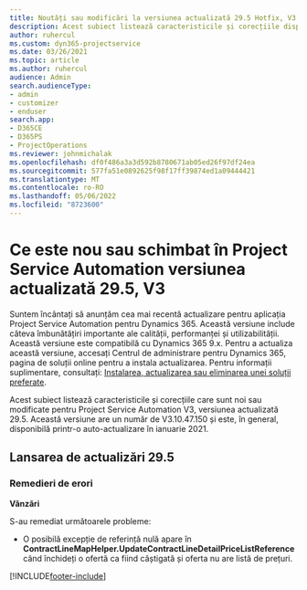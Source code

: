 ```yaml
---
title: Noutăți sau modificări la versiunea actualizată 29.5 Hotfix, V3 în Project Service Automation
description: Acest subiect listează caracteristicile și corecțiile disponibile în versiunea actualizată 29.5 Hotfix, V3 pentru Project Service Automation.
author: ruhercul
ms.custom: dyn365-projectservice
ms.date: 03/26/2021
ms.topic: article
ms.author: ruhercul
audience: Admin
search.audienceType:
- admin
- customizer
- enduser
search.app:
- D365CE
- D365PS
- ProjectOperations
ms.reviewer: johnmichalak
ms.openlocfilehash: df0f486a3a3d592b8780671ab05ed26f97df24ea
ms.sourcegitcommit: 577fa51e0892625f98f17ff39874ed1a09444421
ms.translationtype: MT
ms.contentlocale: ro-RO
ms.lasthandoff: 05/06/2022
ms.locfileid: "8723600"
---
```

# <a name="whats-new-or-changed-in-project-service-automation-update-release-295-v3"></a>Ce este nou sau schimbat în Project Service Automation versiunea actualizată 29.5, V3

Suntem încântați să anunțăm cea mai recentă actualizare pentru aplicația Project Service Automation pentru Dynamics 365. Această versiune include câteva îmbunătățiri importante ale calității, performanței și utilizabilității. Această versiune este compatibilă cu Dynamics 365 9.x. Pentru a actualiza această versiune, accesați Centrul de administrare pentru Dynamics 365, pagina de soluții online pentru a instala actualizarea. Pentru informații suplimentare, consultați: [Instalarea, actualizarea sau eliminarea unei soluții preferate](/power-platform/admin/install-remove-preferred-solution).

Acest subiect listează caracteristicile și corecțiile care sunt noi sau modificate pentru Project Service Automation V3, versiunea actualizată 29.5. Această versiune are un număr de V3.10.47.150 și este, în general, disponibilă printr-o auto-actualizare în ianuarie 2021.

## <a name="update-release-295"></a>Lansarea de actualizări 29.5

### <a name="bug-fixes"></a>Remedieri de erori


**Vânzări**

S-au remediat următoarele probleme:

- O posibilă excepție de referință nulă apare în **ContractLineMapHelper.UpdateContractLineDetailPriceListReference** când închideți o ofertă ca fiind câștigată și oferta nu are listă de prețuri.


[!INCLUDE[footer-include](../includes/footer-banner.md)]

